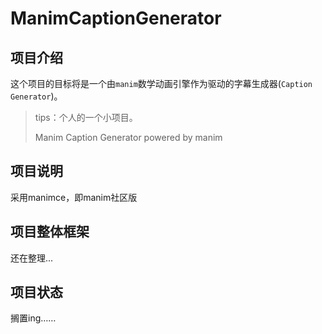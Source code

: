 # ManimCaptionGenerator

## 项目介绍

这个项目的目标将是一个由`manim`数学动画引擎作为驱动的字幕生成器(`Caption Generator`)。

> tips：个人的一个小项目。
>
> Manim Caption Generator powered by manim

## 项目说明

采用manimce，即manim社区版

## 项目整体框架

还在整理...

## 项目状态

搁置ing……